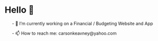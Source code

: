 <h1>Hello 👋</h1>
<ul>- 🔭 I’m currently working on a Financial / Budgeting Website and App</ul>
<ul>- 📫 How to reach me: carsonkeavney@yahoo.com</ul>
